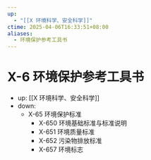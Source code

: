 ```yaml
---
up:
  - "[[X 环境科学、安全科学]]"
ctime: 2025-04-06T16:33:51+08:00
aliases:
  - 环境保护参考工具书
---
```


# X-6 环境保护参考工具书

- up: [[X 环境科学、安全科学]]
- down:
	- X-65 环境保护标准
		- X-650 环境基础标准与标准说明
		- X-651 环境质量标准
		- X-652 污染物排放标准
		- X-657 环境标志
